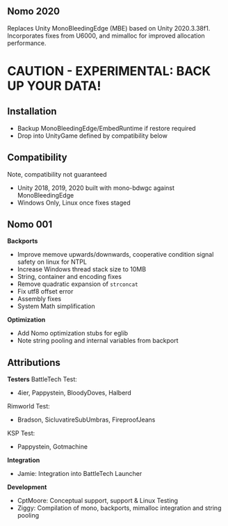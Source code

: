 ## Nomo 2020
Replaces Unity MonoBleedingEdge (MBE) based on Unity 2020.3.38f1. Incorporates fixes from U6000, and mimalloc for improved allocation performance.

# CAUTION - EXPERIMENTAL: BACK UP YOUR DATA!

## Installation
- Backup MonoBleedingEdge/EmbedRuntime if restore required
- Drop into UnityGame defined by compatibility below

## Compatibility
Note, compatibility not guaranteed
- Unity 2018, 2019, 2020 built with mono-bdwgc against MonoBleedingEdge
- Windows Only, Linux once fixes staged

## Nomo 001
**Backports**
- Improve memove upwards/downwards, cooperative condition signal safety on linux for NTPL
- Increase Windows thread stack size to 10MB
- String, container and encoding fixes
- Remove quadratic expansion of `strconcat`
- Fix utf8 offset error
- Assembly fixes
- System Math simplification

**Optimization**
- Add Nomo optimization stubs for eglib
- Note string pooling and internal variables from backport

## Attributions

**Testers**
BattleTech Test:
- 4ier, Pappystein, BloodyDoves, Halberd

Rimworld Test:
- Bradson, SicluvatireSubUmbras, FireproofJeans

KSP Test:
- Pappystein, Gotmachine

**Integration**
- Jamie: Integration into BattleTech Launcher

**Development**
- CptMoore: Conceptual support, support & Linux Testing
- Ziggy: Compilation of mono, backports, mimalloc integration and string pooling
